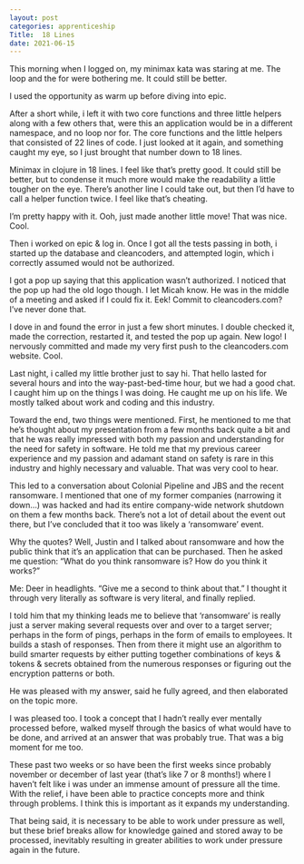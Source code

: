 ```yaml
---
layout: post 
categories: apprenticeship
Title:  18 Lines
date: 2021-06-15
---
```


This morning when I logged on, my minimax kata was staring at me.  The loop and the for were bothering me.  It could still be better.

I used the opportunity as warm up before diving into epic.

After a short while, i left it with two core functions and three little helpers along with a few others that, were this an application would be in a different namespace, and no loop nor for.  The core functions and the little helpers that consisted of 22 lines of code.  I just looked at it again, and something caught my eye, so I just brought that number down to 18 lines.

Minimax in clojure in 18 lines.  I feel like that’s pretty good.  It could still be better, but to condense it much more would make the readability a little tougher on the eye.  There’s another line I could take out, but then I’d have to call a helper function twice.  I feel like that’s cheating.

I’m pretty happy with it.  Ooh, just made another little move!  That was nice.  Cool.

Then i worked on epic & log in.  Once I got all the tests passing in both, i started up the database and cleancoders, and attempted login, which i correctly assumed would not be authorized.

I got a pop up saying that this application wasn’t authorized.  I noticed that the pop up had the old logo though.  I let Micah know.  He was in the middle of a meeting and asked if I could fix it.  Eek!  Commit to cleancoders.com?  I’ve never done that.

I dove in and found the error in just a few short minutes.  I double checked it, made the correction, restarted it, and tested the pop up again.  New logo!  I nervously committed and made my very first push to the cleancoders.com website.  Cool.

Last night, i called my little brother just to say hi.  That hello lasted for several hours and into the way-past-bed-time hour, but we had a good chat.  I caught him up on the things I was doing.  He caught me up on his life.  We mostly talked about work and coding and this industry.

Toward the end, two things were mentioned.  First, he mentioned to me that he’s thought about my presentation from a few months back quite a bit and that he was really impressed with both my passion and understanding for the need for safety in software.  He told me that my previous career experience and my passion and adamant stand on safety is rare in this industry and highly necessary and valuable.  That was very cool to hear.

This led to a conversation about Colonial Pipeline and JBS and the recent ransomware.  I mentioned that one of my former companies (narrowing it down…) was hacked and had its entire company-wide network shutdown on them a few months back.  There’s not a lot of detail about the event out there, but I’ve concluded that it too was likely a ‘ransomware’ event.

Why the quotes?  Well, Justin and I talked about ransomware and how the public think that it’s an application that can be purchased.  Then he asked me question:  “What do you think ransomware is?  How do you think it works?”

Me: Deer in headlights.  “Give me a second to think about that.”  I thought it through very literally as software is very literal, and finally replied.

I told him that my thinking leads me to believe that ‘ransomware’ is really just a server making several requests over and over to a target server; perhaps in the form of pings, perhaps in the form of emails to employees.  It builds a stash of responses.  Then from there it might use an algorithm to build smarter requests by either putting together combinations of keys & tokens & secrets obtained from the numerous responses or figuring out the encryption patterns or both.

He was pleased with my answer, said he fully agreed, and then elaborated on the topic more.

I was pleased too.  I took a concept that I hadn’t really ever mentally processed before, walked myself through the basics of what would have to be done, and arrived at an answer that was probably true.  That was a big moment for me too.

These past two weeks or so have been the first weeks since probably november or december of last year (that’s like 7 or 8 months!) where I haven’t felt like i was under an immense amount of pressure all the time.  With the relief, i have been able to practice concepts more and think through problems.  I think this is important as it expands my understanding.

That being said, it is necessary to be able to work under pressure as well, but these brief breaks allow for knowledge gained and stored away to be processed, inevitably resulting in greater abilities to work under pressure again in the future.  

